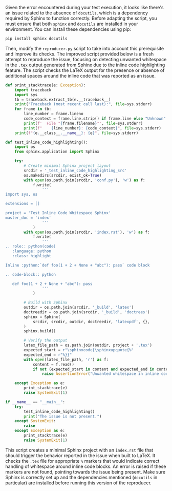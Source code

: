 Given the error encountered during your test execution, it looks like there's an issue related to the absence of `docutils`, which is a dependency required by Sphinx to function correctly. Before adapting the script, you must ensure that both `sphinx` and `docutils` are installed in your environment. You can install these dependencies using pip:

```bash
pip install sphinx docutils
```

Then, modify the `reproducer.py` script to take into account this prerequisite and improve its checks. The improved script provided below is a fresh attempt to reproduce the issue, focusing on detecting unwanted whitespace in the `.tex` output generated from Sphinx due to the inline code highlighting feature. The script checks the LaTeX output for the presence or absence of additional spaces around the inline code that was reported as an issue.

```python
def print_stacktrace(e: Exception):
    import traceback
    import sys
    tb = traceback.extract_tb(e.__traceback__)
    print("Traceback (most recent call last):", file=sys.stderr)
    for frame in tb:
        line_number = frame.lineno
        code_context = frame.line.strip() if frame.line else "Unknown"
        print(f'  File "{frame.filename}"', file=sys.stderr)
        print(f"    {line_number}: {code_context}", file=sys.stderr)
    print(f"{e.__class__.__name__}: {e}", file=sys.stderr)

def test_inline_code_highlighting():
    import os
    from sphinx.application import Sphinx

    try:
        # Create minimal Sphinx project layout
        srcdir = '_test_inline_code_highlighting_src'
        os.makedirs(srcdir, exist_ok=True)
        with open(os.path.join(srcdir, 'conf.py'), 'w') as f:
            f.write(
                '''
import sys, os

extensions = []

project = 'Test Inline Code Whitespace Sphinx'
master_doc = 'index'
                '''
            )
        with open(os.path.join(srcdir, 'index.rst'), 'w') as f:
            f.write(
                '''
.. role:: python(code)
   :language: python
   :class: highlight

Inline :python:`def foo(1 + 2 + None + "abc"): pass` code block

.. code-block:: python

   def foo(1 + 2 + None + "abc"): pass
                '''
            )

        # Build with Sphinx
        outdir = os.path.join(srcdir, '_build', 'latex')
        doctreedir = os.path.join(srcdir, '_build', 'doctrees')
        sphinx = Sphinx(
            srcdir, srcdir, outdir, doctreedir, 'latexpdf', {},
        )
        sphinx.build()

        # Verify the output
        latex_file_path = os.path.join(outdir, project + '.tex')
        expected_start = r"\sphinxcode{\sphinxupquote{%"
        expected_end = r"%}}"
        with open(latex_file_path, 'r') as f:
            content = f.read()
            if not (expected_start in content and expected_end in content):
                raise AssertionError("Unwanted whitespace in inline code output detected.")

    except Exception as e:
        print_stacktrace(e)
        raise SystemExit(1)

if __name__ == "__main__":
    try:
        test_inline_code_highlighting()
        print("The issue is not present.")
    except SystemExit:
        raise
    except Exception as e:
        print_stacktrace(e)
        raise SystemExit(1)
```

This script creates a minimal Sphinx project with an `index.rst` file that should trigger the behavior reported in the issue when built to LaTeX. It checks the `.tex` file for appropriate `%` markers that would indicate correct handling of whitespace around inline code blocks. An error is raised if these markers are not found, pointing towards the issue being present. Make sure Sphinx is correctly set up and the dependencies mentioned (`docutils` in particular) are installed before running this version of the reproducer.
